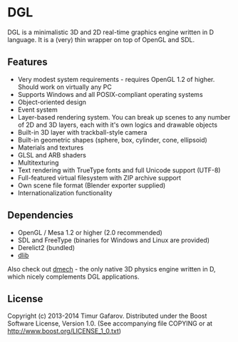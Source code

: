 DGL
===
DGL is a minimalistic 3D and 2D real-time graphics engine written in D language. It is a (very) thin wrapper on top of OpenGL and SDL.

Features
--------
* Very modest system requirements - requires OpenGL 1.2 of higher. Should work on virtually any PC
* Supports Windows and all POSIX-compliant operating systems 
* Object-oriented design
* Event system
* Layer-based rendering system. You can break up scenes to any number of 2D and 3D layers, each with it's own logics and drawable objects
* Built-in 3D layer with trackball-style camera
* Built-in geometric shapes (sphere, box, cylinder, cone, ellipsoid)
* Materials and textures
* GLSL and ARB shaders
* Multitexturing
* Text rendering with TrueType fonts and full Unicode support (UTF-8)
* Full-featured virtual filesystem with ZIP archive support
* Own scene file format (Blender exporter supplied)
* Internationalization functionality

Dependencies
------------
* OpenGL / Mesa 1.2 or higher (2.0 recommended)
* SDL and FreeType (binaries for Windows and Linux are provided)
* Derelict2 (bundled)
* [dlib](http://github.com/gecko0307/dlib)

Also check out [dmech](http://github.com/gecko0307/dmech) - the only native 3D physics engine written in D, which nicely complements DGL applications.

License
-------
Copyright (c) 2013-2014 Timur Gafarov. Distributed under the Boost Software License, Version 1.0. (See accompanying file COPYING or at http://www.boost.org/LICENSE_1_0.txt)

